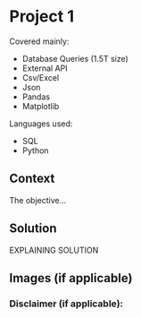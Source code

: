 # Project 1

Covered mainly:
- Database Queries (1.5T size)
- External API
- Csv/Excel
- Json
- Pandas
- Matplotlib

Languages used:
- SQL
- Python

## Context
The objective...

## Solution
EXPLAINING SOLUTION

## Images (if applicable)


### Disclaimer (if applicable):


